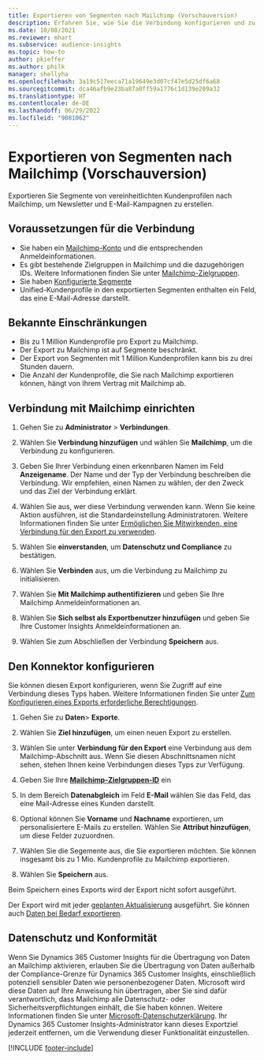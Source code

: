 ```yaml
---
title: Exportieren von Segmenten nach Mailchimp (Vorschauversion)
description: Erfahren Sie, wie Sie die Verbindung konfigurieren und zu Mailchimp exportieren.
ms.date: 10/08/2021
ms.reviewer: mhart
ms.subservice: audience-insights
ms.topic: how-to
author: pkieffer
ms.author: philk
manager: shellyha
ms.openlocfilehash: 3a19c517eeca71a19649e3d07cf47e5d25df6a68
ms.sourcegitcommit: dca46afb9e23ba87a0ff59a1776c1d139e209a32
ms.translationtype: HT
ms.contentlocale: de-DE
ms.lasthandoff: 06/29/2022
ms.locfileid: "9081062"
---
```

# <a name="export-segments-to-mailchimp-preview"></a>Exportieren von Segmenten nach Mailchimp (Vorschauversion)

Exportieren Sie Segmente von vereinheitlichten Kundenprofilen nach Mailchimp, um Newsletter und E-Mail-Kampagnen zu erstellen.

## <a name="prerequisites-for-connection"></a>Voraussetzungen für die Verbindung

-   Sie haben ein [Mailchimp-Konto](https://mailchimp.com/) und die entsprechenden Anmeldeinformationen.
-   Es gibt bestehende Zielgruppen in Mailchimp und die dazugehörigen IDs. Weitere Informationen finden Sie unter [Mailchimp-Zielgruppen](https://mailchimp.com/help/create-audience/).
-   Sie haben [Konfigurierte Segmente](segments.md)
-   Unified-Kundenprofile in den exportierten Segmenten enthalten ein Feld, das eine E-Mail-Adresse darstellt.

## <a name="known-limitations"></a>Bekannte Einschränkungen

- Bis zu 1 Million Kundenprofile pro Export zu Mailchimp.
- Der Export zu Mailchimp ist auf Segmente beschränkt.
- Der Export von Segmenten mit 1 Million Kundenprofilen kann bis zu drei Stunden dauern. 
- Die Anzahl der Kundenprofile, die Sie nach Mailchimp exportieren können, hängt von Ihrem Vertrag mit Mailchimp ab.

## <a name="set-up-connection-to-mailchimp"></a>Verbindung mit Mailchimp einrichten

1. Gehen Sie zu **Administrator** > **Verbindungen**.

1. Wählen Sie **Verbindung hinzufügen** und wählen Sie **Mailchimp**, um die Verbindung zu konfigurieren.

1. Geben Sie Ihrer Verbindung einen erkennbaren Namen im Feld **Anzeigename**. Der Name und der Typ der Verbindung beschreiben die Verbindung. Wir empfehlen, einen Namen zu wählen, der den Zweck und das Ziel der Verbindung erklärt.

1. Wählen Sie aus, wer diese Verbindung verwenden kann. Wenn Sie keine Aktion ausführen, ist die Standardeinstellung Administratoren. Weitere Informationen finden Sie unter [Ermöglichen Sie Mitwirkenden, eine Verbindung für den Export zu verwenden](connections.md#allow-contributors-to-use-a-connection-for-exports).

1. Wählen Sie **einverstanden**, um **Datenschutz und Compliance** zu bestätigen.

1. Wählen Sie **Verbinden** aus, um die Verbindung zu Mailchimp zu initialisieren.

1. Wählen Sie **Mit Mailchimp authentifizieren** und geben Sie Ihre Mailchimp Anmeldeinformationen an.

1. Wählen Sie **Sich selbst als Exportbenutzer hinzufügen** und geben Sie Ihre Customer Insights Anmeldeinformationen an.

1. Wählen Sie zum Abschließen der Verbindung **Speichern** aus. 

## <a name="configure-the-connector"></a>Den Konnektor konfigurieren

Sie können diesen Export konfigurieren, wenn Sie Zugriff auf eine Verbindung dieses Typs haben. Weitere Informationen finden Sie unter [Zum Konfigurieren eines Exports erforderliche Berechtigungen](export-destinations.md#set-up-a-new-export).

1. Gehen Sie zu **Daten**> **Exporte**.

1. Wählen Sie **Ziel hinzufügen**, um einen neuen Export zu erstellen.

1. Wählen Sie unter **Verbindung für den Export** eine Verbindung aus dem Mailchimp-Abschnitt aus. Wenn Sie diesen Abschnittsnamen nicht sehen, stehen Ihnen keine Verbindungen dieses Typs zur Verfügung.

1. Geben Sie Ihre **[Mailchimp-Zielgruppen-ID](https://mailchimp.com/help/find-audience-id/)** ein

1. In dem Bereich **Datenabgleich** im Feld **E-Mail** wählen Sie das Feld, das eine Mail-Adresse eines Kunden darstellt. 

1. Optional können Sie **Vorname** und **Nachname** exportieren, um personalisiertere E-Mails zu erstellen. Wählen Sie **Attribut hinzufügen**, um diese Felder zuzuordnen.

1. Wählen Sie die Segemente aus, die Sie exportieren möchten. Sie können insgesamt bis zu 1 Mio. Kundenprofile zu Mailchimp exportieren.

1. Wählen Sie **Speichern** aus.

Beim Speichern eines Exports wird der Export nicht sofort ausgeführt.

Der Export wird mit jeder [geplanten Aktualisierung](system.md#schedule-tab) ausgeführt. Sie können auch [Daten bei Bedarf exportieren](export-destinations.md#run-exports-on-demand). 

## <a name="data-privacy-and-compliance"></a>Datenschutz und Konformität

Wenn Sie Dynamics 365 Customer Insights für die Übertragung von Daten an Mailchimp aktivieren, erlauben Sie die Übertragung von Daten außerhalb der Compliance-Grenze für Dynamics 365 Customer Insights, einschließlich potenziell sensibler Daten wie personenbezogener Daten. Microsoft wird diese Daten auf Ihre Anweisung hin übertragen, aber Sie sind dafür verantwortlich, dass Mailchimp alle Datenschutz- oder Sicherheitsverpflichtungen einhält, die Sie haben können. Weitere Informationen finden Sie unter [Microsoft-Datenschutzerklärung](https://go.microsoft.com/fwlink/?linkid=396732).
Ihr Dynamics 365 Customer Insights-Administrator kann dieses Exportziel jederzeit entfernen, um die Verwendung dieser Funktionalität einzustellen.

[!INCLUDE [footer-include](includes/footer-banner.md)]
